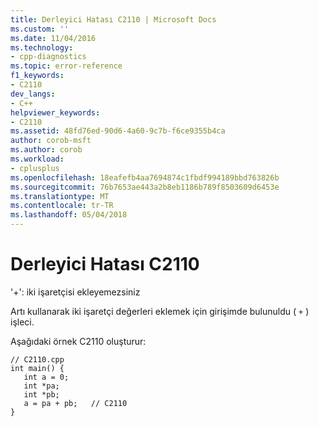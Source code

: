 ```yaml
---
title: Derleyici Hatası C2110 | Microsoft Docs
ms.custom: ''
ms.date: 11/04/2016
ms.technology:
- cpp-diagnostics
ms.topic: error-reference
f1_keywords:
- C2110
dev_langs:
- C++
helpviewer_keywords:
- C2110
ms.assetid: 48fd76ed-90d6-4a60-9c7b-f6ce9355b4ca
author: corob-msft
ms.author: corob
ms.workload:
- cplusplus
ms.openlocfilehash: 18eafefb4aa7694874c1fbdf994189bbd763826b
ms.sourcegitcommit: 76b7653ae443a2b8eb1186b789f8503609d6453e
ms.translationtype: MT
ms.contentlocale: tr-TR
ms.lasthandoff: 05/04/2018
---
```

# <a name="compiler-error-c2110"></a>Derleyici Hatası C2110
'+': iki işaretçisi ekleyemezsiniz  
  
 Artı kullanarak iki işaretçi değerleri eklemek için girişimde bulunuldu ( `+` ) işleci.  
  
 Aşağıdaki örnek C2110 oluşturur:  
  
```  
// C2110.cpp  
int main() {  
   int a = 0;  
   int *pa;  
   int *pb;  
   a = pa + pb;   // C2110  
}  
```